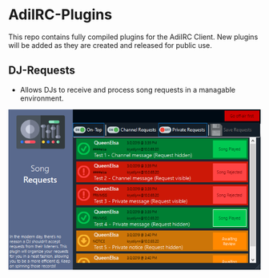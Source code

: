 # AdiIRC-Plugins
This repo contains fully compiled plugins for the AdiIRC Client.
New plugins will be added as they are created and released for public use. 

## DJ-Requests
* Allows DJs to receive and process song requests in a managable environment. 

![Screenshot of DJ-Requests](https://github.com/krystinalynn/AdiIRC-Plugins/blob/master/Screenshot_DJ-Requests.png?raw=true)
